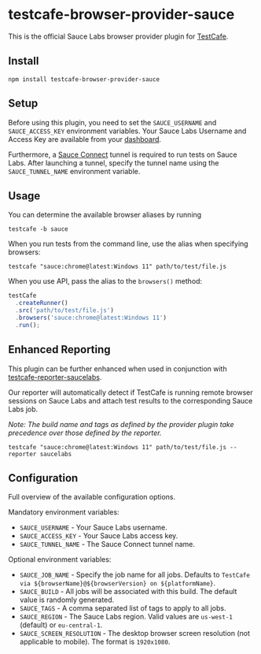 # testcafe-browser-provider-sauce

This is the official Sauce Labs browser provider plugin for [TestCafe](http://devexpress.github.io/testcafe).

## Install

```shell
npm install testcafe-browser-provider-sauce
```

## Setup

Before using this plugin, you need to set the `SAUCE_USERNAME` and
`SAUCE_ACCESS_KEY` environment variables. Your Sauce Labs Username and Access
Key are available from your [dashboard](https://app.saucelabs.com/user-settings).

Furthermore, a [Sauce Connect](https://docs.saucelabs.com/secure-connections/sauce-connect-5/)
tunnel is required to run tests on Sauce Labs. After launching a tunnel, specify
the tunnel name using the `SAUCE_TUNNEL_NAME` environment variable.

## Usage

You can determine the available browser aliases by running

```shell
testcafe -b sauce
```

When you run tests from the command line, use the alias when specifying browsers:

```shell
testcafe "sauce:chrome@latest:Windows 11" path/to/test/file.js
```

When you use API, pass the alias to the `browsers()` method:

```js
testCafe
  .createRunner()
  .src('path/to/test/file.js')
  .browsers('sauce:chrome@latest:Windows 11')
  .run();
```

## Enhanced Reporting

This plugin can be further enhanced when used in conjunction with
[testcafe-reporter-saucelabs](https://github.com/saucelabs/testcafe-reporter).

Our reporter will automatically detect if TestCafe is running remote browser
sessions on Sauce Labs and attach test results to the corresponding Sauce Labs
job.

_Note: The build name and tags as defined by the provider plugin take precedence
over those defined by the reporter._

```shell
testcafe "sauce:chrome@latest:Windows 11" path/to/test/file.js --reporter saucelabs
```

## Configuration

Full overview of the available configuration options.

Mandatory environment variables:

- `SAUCE_USERNAME` - Your Sauce Labs username.
- `SAUCE_ACCESS_KEY` - Your Sauce Labs access key.
- `SAUCE_TUNNEL_NAME` - The Sauce Connect tunnel name.

Optional environment variables:

- `SAUCE_JOB_NAME` - Specify the job name for all jobs. Defaults to `TestCafe via ${browserName}@${browserVersion} on ${platformName}`.
- `SAUCE_BUILD` - All jobs will be associated with this build. The default value is randomly generated.
- `SAUCE_TAGS` - A comma separated list of tags to apply to all jobs.
- `SAUCE_REGION` - The Sauce Labs region. Valid values are `us-west-1` (default) or `eu-central-1`.
- `SAUCE_SCREEN_RESOLUTION` - The desktop browser screen resolution (not applicable to mobile). The format is `1920x1080`.
